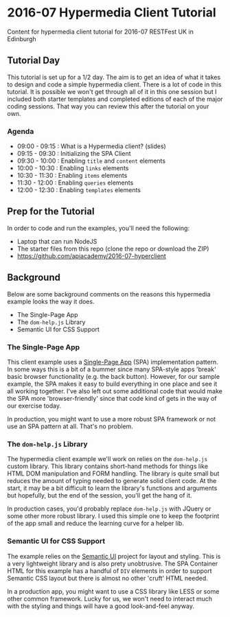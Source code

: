 # 2016-07 Hypermedia Client Tutorial

Content for hypermedia client tutorial for 2016-07 RESTFest UK in Edinburgh

## Tutorial Day
This tutorial is set up for a 1/2 day. The aim is to get an idea of what it takes to design and code a simple  hypermedia client. There is a lot of code in this tutorial. It is possible we won't get through all of it in this one session but I included both starter templates and completed editions of each of the major coding sessions. That way you can review this after the tutorial on your own.

### Agenda

 - 09:00 - 09:15 : What is a Hypermedia client? (slides)
 - 09:15 - 09:30 : Initializing the SPA Client
 - 09:30 - 10:00 : Enabling `title` and `content` elements
 - 10:00 - 10:30 : Enabling `links` elements 
 - 10:30 - 11:30 : Enabling `items` elements 
 - 11:30 - 12:00 : Enabling `queries` elements 
 - 12:00 - 12:30 : Enabling `templates` elements

## Prep for the Tutorial
In order to code and run the examples, you'll need the following:

 - Laptop that can run NodeJS
 - The starter files from this repo (clone the repo or download the ZIP)
 - https://github.com/apiacademy/2016-07-hyperclient
 
 
## Background
Below are some background comments on the reasons this hypermedia example looks the way it does.

 * The Single-Page App
 * The `dom-help.js` Library
 * Semantic UI for CSS Support
 
### The Single-Page App
This client example uses a [Single-Page App](https://en.wikipedia.org/wiki/Single-page_application) (SPA) implementation pattern. In some ways this is a bit of a bummer since many SPA-style apps 'break' basic browser functionality (e.g. the back button). However, for our sample example, the SPA makes it easy to build everything in one place and see it all working together. I've also left out some additional code that would make the SPA more 'browser-friendly' since that code kind of gets in the way of our exercise today.

In production, you might want to use a more robust SPA framework or not use an SPA pattern at all. That's no problem. 

### The `dom-help.js` Library
The hypermedia client example we'll work on relies on the `dom-help.js` custom library. This library contains short-hand methods for things like HTML DOM manipulation and FORM handling. The library is quite small but reduces the amount of typing needed to generate solid client code.  At the start, it may be a bit difficult to learn the library's functions and arguments but hopefully, but the end of the session, you'll get the hang of it.

In production cases, you'd probably replace `dom-help.js` with JQuery or some other more robust library. I used this simple one to keep the footprint of the app small and reduce the learning curve for a helper lib.

### Semantic UI for CSS Support
The example relies on the [Semantic UI](http://semantic-ui.com/) project for layout and styling. This is a very lightweight library and is also prety unobtrusive. The SPA Container HTML for this example has a handful of `DIV` elements in order to support Semantic CSS layout but there is almost no other 'cruft' HTML needed.

In a production app, you might want to use a CSS library like LESS or some other common framework. Lucky for us, we won't need to interact much with the styling and things will have a good look-and-feel anyway.
 






